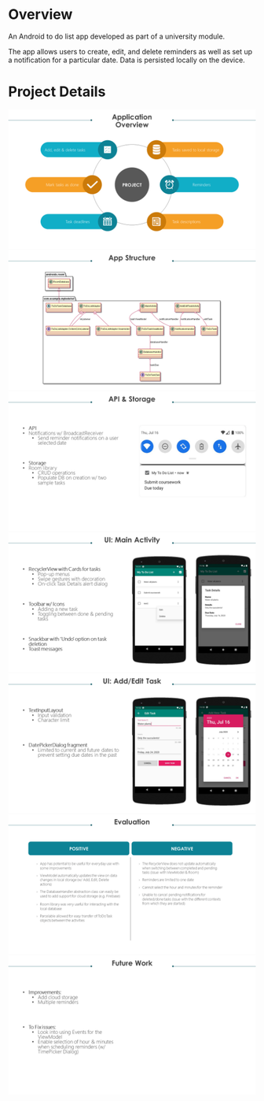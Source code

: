 # Overview
An Android to do list app developed as part of a university module.

The app allows users to create, edit, and delete reminders as well as set up a notification for a particular date. Data is persisted locally on the device.

# Project Details
![Overview](https://raw.githubusercontent.com/deyansp/To-Do-List-Android-App/master/presentation-slides/Slide2.PNG)
<br />
![Structure](https://raw.githubusercontent.com/deyansp/To-Do-List-Android-App/master/presentation-slides/Slide3.PNG)
<br />
![API & Storage](https://raw.githubusercontent.com/deyansp/To-Do-List-Android-App/master/presentation-slides/Slide4.PNG)
<br />
![UI: Main Activity](https://raw.githubusercontent.com/deyansp/To-Do-List-Android-App/master/presentation-slides/Slide5.PNG)
<br />
![UI: Add/Edit Task](https://raw.githubusercontent.com/deyansp/To-Do-List-Android-App/master/presentation-slides/Slide6.PNG)
<br />
![Evaluation](https://raw.githubusercontent.com/deyansp/To-Do-List-Android-App/master/presentation-slides/Slide7.PNG)
<br />
![Future Work](https://raw.githubusercontent.com/deyansp/To-Do-List-Android-App/master/presentation-slides/Slide8.PNG)

